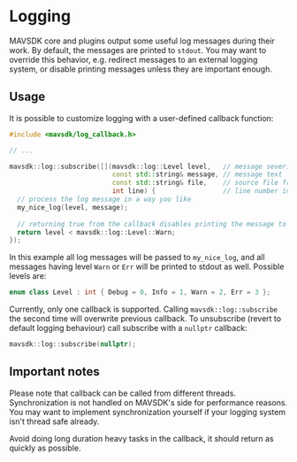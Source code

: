 # Logging
MAVSDK core and plugins output some useful log messages during their work.
By default, the messages are printed to `stdout`. You may want to override this
behavior, e.g. redirect messages to an external logging system, or disable
printing messages unless they are important enough.

## Usage
It is possible to customize logging with a user-defined callback function:
```c++
#include <mavsdk/log_callback.h>

// ...

mavsdk::log::subscribe([](mavsdk::log::Level level,   // message severity level
                          const std::string& message, // message text
                          const std::string& file,    // source file from which the message was sent
                          int line) {                 // line number in the source file
  // process the log message in a way you like
  my_nice_log(level, message);
  
  // returning true from the callback disables printing the message to stdout
  return level < mavsdk::log::Level::Warn;
});
```

In this example all log messages will be passed to `my_nice_log`, and all messages
having level `Warn` or `Err` will be printed to stdout as well.
Possible levels are:
```c++
enum class Level : int { Debug = 0, Info = 1, Warn = 2, Err = 3 };
```
Currently, only one callback is supported. Calling `mavsdk::log::subscribe`
the second time will overwrite previous callback. To unsubscribe (revert to default
logging behaviour) call subscribe with a `nullptr` callback:
```c++
mavsdk::log::subscribe(nullptr);
```

## Important notes
Please note that callback can be called from different threads. Synchronization
is not handled on MAVSDK's side for performance reasons. You may want to
implement synchronization yourself if your logging system isn't thread
safe already.

Avoid doing long duration heavy tasks in the callback, it should return as
quickly as possible.
